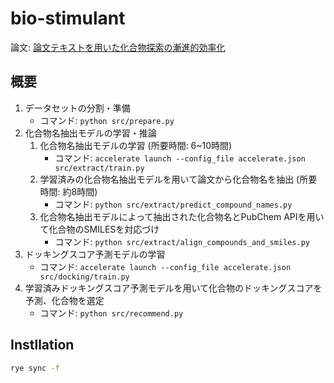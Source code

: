 # bio-stimulant

論文: [論文テキストを用いた化合物探索の漸進的効率化](https://ipsj.ixsq.nii.ac.jp/records/226105)

## 概要


1. データセットの分割・準備
    - コマンド: `python src/prepare.py`
2. 化合物名抽出モデルの学習・推論
    1. 化合物名抽出モデルの学習 (所要時間: 6~10時間)
        - コマンド: `accelerate launch --config_file accelerate.json src/extract/train.py`
    2. 学習済みの化合物名抽出モデルを用いて論文から化合物名を抽出 (所要時間: 約8時間)
        - コマンド: `python src/extract/predict_compound_names.py`
    3. 化合物名抽出モデルによって抽出された化合物名とPubChem APIを用いて化合物のSMILESを対応づけ
        - コマンド: `python src/extract/align_compounds_and_smiles.py`
3. ドッキングスコア予測モデルの学習
    - コマンド: `accelerate launch --config_file accelerate.json src/docking/train.py`
4. 学習済みドッキングスコア予測モデルを用いて化合物のドッキングスコアを予測、化合物を選定
    - コマンド: `python src/recommend.py`


## Instllation

```bash
rye sync -f
```
